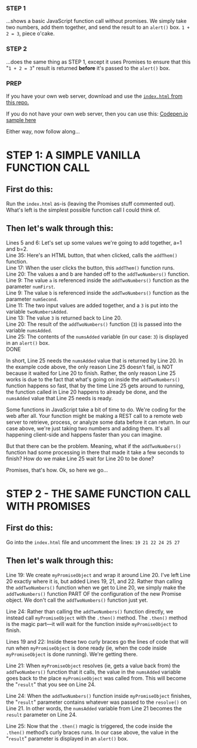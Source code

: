 ### STEP 1 
...shows a basic JavaScript function call without promises. We simply take two numbers, add them together, and send the result to an `alert()` box.  `1 + 2 = 3`, piece o'cake.

### STEP 2 
...does the same thing as STEP 1, except it uses Promises to ensure that this "`1 + 2 = 3`" result is returned <strong>before</strong> it's passed to the `alert()` box.

### PREP 

If you have your own web server, download and use the <a href="https://github.com/JimBarry/promises-how-to/blob/master/index.html"> `index.html` from this repo.</a><p> 
If you do not have your own web server, then you can use this: <a href="https://codepen.io/JimBarry/pen/jJgNBd"> Codepen.io sample here</a><p>
Either way, now follow along...

# STEP 1: A SIMPLE VANILLA FUNCTION CALL

## First do this:

Run the `index.html` as-is (leaving the Promises stuff commented out). What's left is the simplest possible function call I could think of. 

## Then let's walk through this:
 
Lines 5 and 6: Let's set up some values we're going to add together, a=1 and b=2.<br>
Line 35: Here's an HTML button, that when clicked, calls the `addThem()` function.<br>
Line 17: When the user clicks the button, this `addThem()` function runs.<br>
Line 20: The values a and b are handed off to the `addTwoNumbers()` function.<br>
Line 9: The value `a` is referenced inside the `addTwoNumbers()` function as the parameter `numFirst`.<br>
Line 9: The value `b` is referenced inside the `addTwoNumbers()` function as the parameter `numSecond`.<br>
Line 11: The two input values are added together, and a `3` is put into the variable `twoNumbersAdded`.<br>
Line 13: The value `3` is returned back to Line 20.<br>
Line 20: The result of the `addTwoNumbers()` function (`3`) is passed into the variable `numsAdded`.<br>
Line 25: The contents of the `numsAdded` variable (in our case: `3`) is displayed in an `alert()` box.<br>
DONE<br>
 
In short, Line 25 needs the `numsAdded` value that is returned by Line 20. In the example code above, the only reason Line 25 doesn't fail, is NOT because it waited for Line 20 to finish. Rather, the only reason Line 25 works is due to the fact that what's going on inside the `addTwoNumbers()` function happens so fast, that by the time Line 25 gets around to running, the function called in Line 20 happens to already be done, and the `numsAdded` value that Line 25 needs is ready. 
 
Some functions in JavaScript take a bit of time to do. We're coding for the web after all. Your function might be making a REST call to a remote web server to retrieve, process, or analyze some data before it can return. In our case above, we're just taking two numbers and adding them. It's all happening client-side and happens faster than you can imagine.
 
But that there can be the problem. Meaning, what if the `addTwoNumbers()` function had some processing in there that made it take a few seconds to finish? How do we make Line 25 wait for Line 20 to be done?
 
Promises, that's how. Ok, so here we go...

 
# STEP 2 - THE SAME FUNCTION CALL WITH PROMISES
 
## First do this:

Go into the `index.html` file and uncomment the lines: `19 21 22 24 25 27` 
 
## Then let's walk through this:
 
Line 19: We create `myPromiseObject` and wrap it around Line 20. I've left Line 20 exactly where it is, but added Lines 19, 21, and 22. Rather than calling the `addTwoNumbers()` function when we get to Line 20, we simply make the `addTwoNumbers()` function PART OF the configuration of the new Promise object. We don't call the `addTwoNumbers()` function just yet.<br>
 
Line 24: Rather than calling the `addTwoNumbers()` function directly, we instead call `myPromiseObject` with the `.then()` method. The `.then()` method is the magic part—it will wait for the function inside `myPromiseObject` to finish.<br>
 
Lines 19 and 22: Inside these two curly braces go the lines of code that will run when `myPromiseObject` is done ready (ie, when the code inside `myPromiseObject` is done running). We're getting there.<br>
 
Line 21: When `myPromiseObject` resolves (ie, gets a value back from) the `addTwoNumbers()` function that it calls, the value in the `numsAdded` variable goes back to the place `myPromiseObject` was called from. This will become the "`result`" that you see on Line 24.<br>
 
Line 24: When the `addTwoNumbers()` function inside `myPromiseObject` finishes, the "`result`" parameter contains whatever was passed to the `resolve()` on Line 21.  In other words, the `numsAdded` variable from Line 21 becomes the `result` parameter on Line 24.<br>
 
Line 25: Now that the `.then()` magic is triggered, the code inside the `.then()` method’s curly braces runs. In our case above, the value in the "`result`" parameter is displayed in an `alert()` box. <br>
